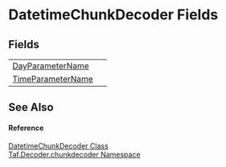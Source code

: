 # DatetimeChunkDecoder Fields




## Fields
<table>
<tr>
<td><a href="F_Taf_Decoder_chunkdecoder_DatetimeChunkDecoder_DayParameterName.md">DayParameterName</a></td>
<td> </td></tr>
<tr>
<td><a href="F_Taf_Decoder_chunkdecoder_DatetimeChunkDecoder_TimeParameterName.md">TimeParameterName</a></td>
<td> </td></tr>
</table>

## See Also


#### Reference
<a href="T_Taf_Decoder_chunkdecoder_DatetimeChunkDecoder.md">DatetimeChunkDecoder Class</a>  
<a href="N_Taf_Decoder_chunkdecoder.md">Taf.Decoder.chunkdecoder Namespace</a>  
